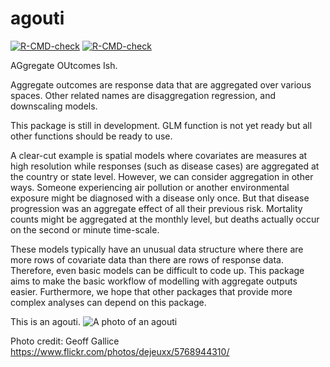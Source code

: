 

agouti
======

<!-- badges: start -->
[![R-CMD-check](https://github.com/timcdlucas/agouti/workflows/R-CMD-check/badge.svg)](https://github.com/timcdlucas/agouti/actions)
[![R-CMD-check](https://github.com/shk313/agouti/actions/workflows/R-CMD-check.yaml/badge.svg)](https://github.com/shk313/agouti/actions/workflows/R-CMD-check.yaml)
<!-- badges: end -->


AGgregate OUtcomes Ish. 

Aggregate outcomes are response data that are aggregated over various spaces. 
Other related names are disaggregation regression, and downscaling models.

This package is still in development. GLM function is not yet ready but all other functions should be ready to use.

A clear-cut example is spatial models where covariates are measures at high resolution while responses (such as disease cases) are aggregated at the country or state level.
However, we can consider aggregation in other ways. 
Someone experiencing air pollution or another environmental exposure might be diagnosed with a disease only once. But that disease progression was an aggregate effect of all their previous risk.
Mortality counts might be aggregated at the monthly level, but deaths actually occur on the second or minute time-scale.

These models typically have an unusual data structure where there are more rows of covariate data than there are rows of response data. 
Therefore, even basic models can be difficult to code up. 
This package aims to make the basic workflow of modelling with aggregate outputs easier.
Furthermore, we hope that other packages that provide more complex analyses can depend on this package.




This is an agouti.
    ![A photo of an agouti](man/figures/agouti.jpg)

Photo credit: Geoff Gallice
https://www.flickr.com/photos/dejeuxx/5768944310/
